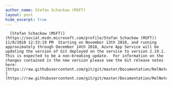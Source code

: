 ```yaml
---
author_name: Stefan Schackow (MSFT)
layout: post
hide_excerpt: true
---
```

      [Stefan Schackow (MSFT)](https://social.msdn.microsoft.com/profile/Stefan Schackow (MSFT))  11/8/2018 12:33:19 PM  Starting on November 13th 2018, and running approximately through December 14th 2018, Azure App Service will be updating the version of Git deployed on the service to version 2.19.1. This is expected to be a non-breaking update.  For information on the changes contained in the new version please see the Git release notes here: [https://raw.githubusercontent.com/git/git/master/Documentation/RelNotes/2.19.1.txt ](https://raw.githubusercontent.com/git/git/master/Documentation/RelNotes/2.19.1.txt)     